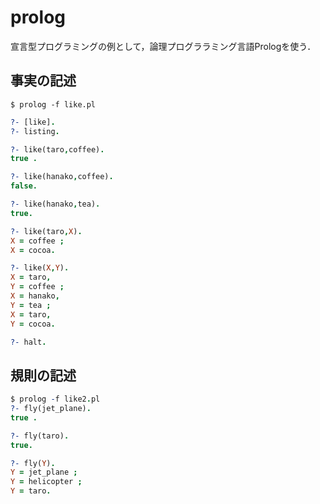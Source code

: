 # prolog
宣言型プログラミングの例として，論理プログララミング言語Prologを使う．  

## 事実の記述
```
$ prolog -f like.pl
```
```prolog
?- [like].
?- listing.
```
```prolog
?- like(taro,coffee).
true .

?- like(hanako,coffee).
false.

?- like(hanako,tea).
true.

?- like(taro,X).
X = coffee ;
X = cocoa.

?- like(X,Y).
X = taro,
Y = coffee ;
X = hanako,
Y = tea ;
X = taro,
Y = cocoa.
```
```prolog
?- halt.
```

## 規則の記述
```prolog
$ prolog -f like2.pl
?- fly(jet_plane).
true .

?- fly(taro).
true.

?- fly(Y).
Y = jet_plane ;
Y = helicopter ;
Y = taro.
```

